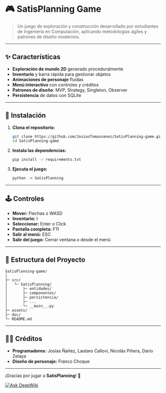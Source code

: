 # 🎮 SatisPlanning Game

> Un juego de exploración y construcción desarrollado por estudiantes de Ingeniería en Computación, aplicando metodologías ágiles y patrones de diseño modernos.

---

## ✨ Características

- **Exploración de mundo 2D** generado proceduralmente
- **Inventario** y barra rápida para gestionar objetos
- **Animaciones de personaje** fluidas
- **Menú interactivo** con controles y créditos
- **Patrones de diseño**: MVP, Strategy, Singleton, Observer
- **Persistencia** de datos con SQLite

---

## 🚀 Instalación

1. **Clona el repositorio:**
   ```bash
   git clone https://github.com/JosiasTomasnanez/SatisPlanning-game.git
   cd SatisPlanning-game
   ```

2. **Instala las dependencias:**
   ```bash
   pip install -r requirements.txt
   ```

3. **Ejecuta el juego:**
   ```bash
   python -m SatisPlanning
   ```

---

## 🕹️ Controles

- **Mover:** Flechas o WASD
- **Inventario:** I
- **Seleccionar:** Enter o Click
- **Pantalla completa:** F11
- **Salir al menú:** ESC
- **Salir del juego:** Cerrar ventana o desde el menú

---

## 📂 Estructura del Proyecto

```
SatisPlanning-game/
│
├─ src/
│   └─ SatisPlanning/
│       ├─ entidades/
│       ├─ componentes/
│       ├─ persistencia/
│       ├─ ...
│       └─ __main__.py
├─ assets/
├─ doc/
└─ README.md
```

---

## 👨‍💻 Créditos

- **Programadores:** Josias Ñañez, Lautaro Callovi, Nicolás Piñera, Dario Zelaya
- **Diseño de personaje:** Franco Choque

---

¡Gracias por jugar a **SatisPlanning**! 🚀

[![Ask DeepWiki](https://deepwiki.com/badge.svg)](https://deepwiki.com/JosiasTomasnanez/SatisPlanning-game)